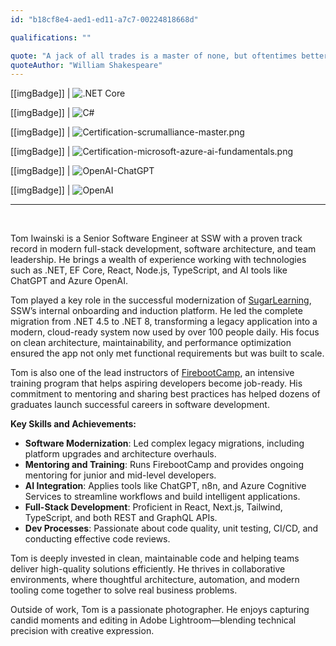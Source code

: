 ```yaml
---
id: "b18cf8e4-aed1-ed11-a7c7-00224818668d"

qualifications: ""

quote: "A jack of all trades is a master of none, but oftentimes better than a master of one."
quoteAuthor: "William Shakespeare"
---
```


[[imgBadge]]
| ![.NET Core](../badges/Developer-dotnet-core.png)

[[imgBadge]]
| ![C#](../badges/Developer-c-sharp.png)

[[imgBadge]]
| ![Certification-scrumalliance-master.png](../badges/Certification-scrumalliance-master.png)

[[imgBadge]]
| ![Certification-microsoft-azure-ai-fundamentals.png](../badges/Certification-microsoft-azure-ai-fundamentals.png)

[[imgBadge]]
| ![OpenAI-ChatGPT](../badges/Developer-OpenAI-ChatGPT.png)

[[imgBadge]]
| ![OpenAI](../badges/Developer-OpenAI.png)

---

<br/>

Tom Iwainski is a Senior Software Engineer at SSW with a proven track record in modern full-stack development, software architecture, and team leadership. He brings a wealth of experience working with technologies such as .NET, EF Core, React, Node.js, TypeScript, and AI tools like ChatGPT and Azure OpenAI.

Tom played a key role in the successful modernization of [SugarLearning](https://sugarlearning.com/), SSW’s internal onboarding and induction platform. He led the complete migration from .NET 4.5 to .NET 8, transforming a legacy application into a modern, cloud-ready system now used by over 100 people daily. His focus on clean architecture, maintainability, and performance optimization ensured the app not only met functional requirements but was built to scale.

Tom is also one of the lead instructors of [FirebootCamp](https://firebootcamp.com/), an intensive training program that helps aspiring developers become job-ready. His commitment to mentoring and sharing best practices has helped dozens of graduates launch successful careers in software development.

**Key Skills and Achievements:**
- **Software Modernization**: Led complex legacy migrations, including platform upgrades and architecture overhauls.
- **Mentoring and Training**: Runs FirebootCamp and provides ongoing mentoring for junior and mid-level developers.
- **AI Integration**: Applies tools like ChatGPT, n8n, and Azure Cognitive Services to streamline workflows and build intelligent applications.
- **Full-Stack Development**: Proficient in React, Next.js, Tailwind, TypeScript, and both REST and GraphQL APIs.
- **Dev Processes**: Passionate about code quality, unit testing, CI/CD, and conducting effective code reviews.

Tom is deeply invested in clean, maintainable code and helping teams deliver high-quality solutions efficiently. He thrives in collaborative environments, where thoughtful architecture, automation, and modern tooling come together to solve real business problems.

Outside of work, Tom is a passionate photographer. He enjoys capturing candid moments and editing in Adobe Lightroom—blending technical precision with creative expression.
